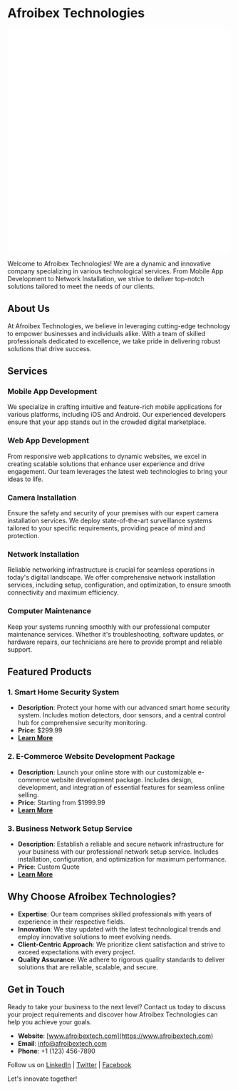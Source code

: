 # Afroibex Technologies

![Afroibex Technologies Logo](logo.png)

Welcome to Afroibex Technologies! We are a dynamic and innovative company specializing in various technological services. From Mobile App Development to Network Installation, we strive to deliver top-notch solutions tailored to meet the needs of our clients.

## About Us

At Afroibex Technologies, we believe in leveraging cutting-edge technology to empower businesses and individuals alike. With a team of skilled professionals dedicated to excellence, we take pride in delivering robust solutions that drive success.

## Services

### Mobile App Development

We specialize in crafting intuitive and feature-rich mobile applications for various platforms, including iOS and Android. Our experienced developers ensure that your app stands out in the crowded digital marketplace.

### Web App Development

From responsive web applications to dynamic websites, we excel in creating scalable solutions that enhance user experience and drive engagement. Our team leverages the latest web technologies to bring your ideas to life.

### Camera Installation

Ensure the safety and security of your premises with our expert camera installation services. We deploy state-of-the-art surveillance systems tailored to your specific requirements, providing peace of mind and protection.

### Network Installation

Reliable networking infrastructure is crucial for seamless operations in today's digital landscape. We offer comprehensive network installation services, including setup, configuration, and optimization, to ensure smooth connectivity and maximum efficiency.

### Computer Maintenance

Keep your systems running smoothly with our professional computer maintenance services. Whether it's troubleshooting, software updates, or hardware repairs, our technicians are here to provide prompt and reliable support.

## Featured Products

### 1. Smart Home Security System

- **Description**: Protect your home with our advanced smart home security system. Includes motion detectors, door sensors, and a central control hub for comprehensive security monitoring.
- **Price**: $299.99
- **[Learn More](#)**

### 2. E-Commerce Website Development Package

- **Description**: Launch your online store with our customizable e-commerce website development package. Includes design, development, and integration of essential features for seamless online selling.
- **Price**: Starting from $1999.99
- **[Learn More](#)**

### 3. Business Network Setup Service

- **Description**: Establish a reliable and secure network infrastructure for your business with our professional network setup service. Includes installation, configuration, and optimization for maximum performance.
- **Price**: Custom Quote
- **[Learn More](#)**

## Why Choose Afroibex Technologies?

- **Expertise**: Our team comprises skilled professionals with years of experience in their respective fields.
- **Innovation**: We stay updated with the latest technological trends and employ innovative solutions to meet evolving needs.
- **Client-Centric Approach**: We prioritize client satisfaction and strive to exceed expectations with every project.
- **Quality Assurance**: We adhere to rigorous quality standards to deliver solutions that are reliable, scalable, and secure.

## Get in Touch

Ready to take your business to the next level? Contact us today to discuss your project requirements and discover how Afroibex Technologies can help you achieve your goals.

- **Website**: [www.afroibextech.com](https://www.afroibextech.com)
- **Email**: info@afroibextech.com
- **Phone**: +1 (123) 456-7890

Follow us on [LinkedIn](https://www.linkedin.com/company/afroibex-technologies) | [Twitter](https://twitter.com/afroibextech) | [Facebook](https://www.facebook.com/afroibextech)

Let's innovate together!

